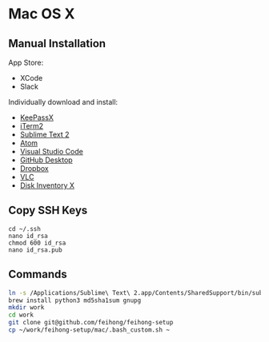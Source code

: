 # Mac OS X

## Manual Installation

App Store:

- XCode
- Slack

Individually download and install: 

- [KeePassX](https://www.keepassx.org/downloads)
- [iTerm2](https://www.iterm2.com/downloads.html)
- [Sublime Text 2](https://www.sublimetext.com/2)
- [Atom](https://atom.io/download/mac)
- [Visual Studio Code](https://code.visualstudio.com/download)
- [GitHub Desktop](https://desktop.github.com/)
- [Dropbox](https://www.dropbox.com/downloading?os=mac)
- [VLC](https://www.videolan.org/vlc/download-macosx.html)
- [Disk Inventory X](http://www.derlien.com/downloads/index.html)

## Copy SSH Keys


```
cd ~/.ssh
nano id_rsa
chmod 600 id_rsa
nano id_rsa.pub
```

## Commands

```bash
ln -s /Applications/Sublime\ Text\ 2.app/Contents/SharedSupport/bin/subl ~/bin/subl
brew install python3 md5sha1sum gnupg
mkdir work
cd work
git clone git@github.com/feihong/feihong-setup
cp ~/work/feihong-setup/mac/.bash_custom.sh ~
```
